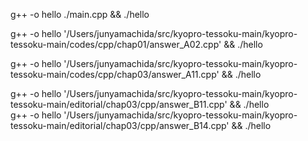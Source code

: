 g++ -o hello ./main.cpp && ./hello



g++ -o hello '/Users/junyamachida/src/kyopro-tessoku-main/kyopro-tessoku-main/codes/cpp/chap01/answer_A02.cpp' && ./hello      

g++ -o hello '/Users/junyamachida/src/kyopro-tessoku-main/kyopro-tessoku-main/codes/cpp/chap03/answer_A11.cpp' && ./hello   

g++ -o hello '/Users/junyamachida/src/kyopro-tessoku-main/kyopro-tessoku-main/editorial/chap03/cpp/answer_B11.cpp' && ./hello   
g++ -o hello '/Users/junyamachida/src/kyopro-tessoku-main/kyopro-tessoku-main/editorial/chap03/cpp/answer_B14.cpp' && ./hello   
